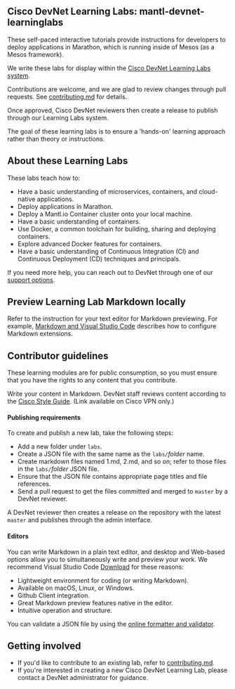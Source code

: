 ## Cisco DevNet Learning Labs: mantl-devnet-learninglabs

These self-paced interactive tutorials provide instructions for developers to deploy applications in Marathon, which is running inside of Mesos (as a Mesos framework).

We write these labs for display within the [Cisco DevNet Learning Labs system](https://developer.cisco.com/learning).

Contributions are welcome, and we are glad to review changes through pull requests. See [contributing.md](contributing.md) for details.

Once approved, Cisco DevNet reviewers then create a release to publish through our Learning Labs system.

The goal of these learning labs is to ensure a 'hands-on' learning approach rather than theory or instructions.

## About these Learning Labs

These labs teach how to:
* Have a basic understanding of microservices, containers, and cloud-native applications.
* Deploy applications in Marathon.
* Deploy a Mantl.io Container cluster onto your local machine.
* Have a basic understanding of containers.
* Use Docker, a common toolchain for building, sharing and deploying containers.
* Explore advanced Docker features for containers.
* Have a basic understanding of Continuous Integration (CI) and Continuous Deployment (CD) techniques and principals.

If you need more help, you can reach out to DevNet through one of our [support options](https://developer.cisco.com/site/devnet/support/).

## Preview Learning Lab Markdown locally

Refer to the instruction for your text editor for Markdown previewing. For example, [Markdown and Visual Studio Code](https://code.visualstudio.com/Docs/languages/markdown) describes how to configure Markdown extensions. 

## Contributor guidelines

These learning modules are for public consumption, so you must ensure that you have the rights to any content that you contribute.

Write your content in Markdown. DevNet staff reviews content according to the [Cisco Style Guide](http://www-author.cisco.com/c/en/us/td/docs/general/style/guide/Latest/stylegd.html). (Link available on Cisco VPN only.)

#### Publishing requirements

To create and publish a new lab, take the following steps:
- Add a new folder under `labs`.
- Create a JSON file with the same name as the `labs/`_folder_ name.
- Create markdown files named 1.md, 2.md, and so on; refer to those files in the `labs/`_folder_ JSON file.
- Ensure that the JSON file contains appropriate page titles and file references.
- Send a pull request to get the files committed and merged to `master` by a DevNet reviewer.

A DevNet reviewer then creates a release on the repository with the latest `master` and publishes through the admin interface.

#### Editors

You can write Markdown in a plain text editor, and desktop and Web-based options allow you to simultaneously write and preview your work. We recommend Visual Studio Code [Download](https://code.visualstudio.com/) for these reasons:
- Lightweight environment for coding (or writing Markdown).
- Available on macOS, Linux, or Windows.
- Github Client integration.
- Great Markdown preview features native in the editor.
- Intuitive operation and structure.

You can validate a JSON file by using the [online formatter and validator](https://jsonformatter.curiousconcept.com).

## Getting involved

* If you'd like to contribute to an existing lab, refer to [contributing.md](contributing.md).
* If you're interested in creating a new Cisco DevNet Learning Lab, please contact a DevNet administrator for guidance.
